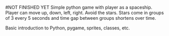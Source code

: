 #NOT FINISHED YET
Simple python game with player as a spaceship. Player can move up, down, left, right.
Avoid the stars. Stars come in groups of 3 every 5 seconds and time gap between groups shortens over time.

Basic introduction to Python, pygame, sprites, classes, etc.
